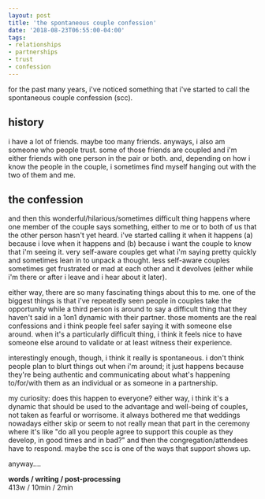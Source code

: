 ```yaml
---
layout: post
title: 'the spontaneous couple confession'
date: '2018-08-23T06:55:00-04:00'
tags:
- relationships
- partnerships
- trust
- confession
--- 
```


for the past many years, i've noticed something that i've started to call the spontaneous couple confession (scc). 

## history

i have a lot of friends. maybe too many friends. anyways, i also am someone who people trust. some of those friends are coupled and i'm either friends with one person in the pair or both. and, depending on how i know the people in the couple, i sometimes find myself hanging out with the two of them and me. 

## the confession

and then this wonderful/hilarious/sometimes difficult thing happens where one member of the couple says something, either to me or to both of us that the other person hasn't yet heard. i've started calling it when it happens (a) because i love when it happens and (b) because i want the couple to know that i'm seeing it. very self-aware couples get what i'm saying pretty quickly and sometimes lean in to unpack a thought. less self-aware couples sometimes get frustrated or mad at each other and it devolves (either while i'm there or after i leave and i hear about it later). 

either way, there are so many fascinating things about this to me. one of the biggest things is that i've repeatedly seen people in couples take the opportunity while a third person is around to say a difficult thing that they haven't said in a 1on1 dynamic with their partner. those moments are the real confessions and i think people feel safer saying it with someone else around. when it's a particularly difficult thing, i think it feels nice to have someone else around to validate or at least witness their experience. 

interestingly enough, though, i think it really is spontaneous. i don't think people plan to blurt things out when i'm around; it just happens because they're being authentic and communicating about what's happening to/for/with them as an individual or as someone in a partnership. 

my curiosity: does this happen to everyone? either way, i think it's a dynamic that should be used to the advantage and well-being of couples, not taken as fearful or worrisome. it always bothered me that weddings nowadays either skip or seem to not really mean that part in the ceremony where it's like "do all you people agree to support this couple as they develop, in good times and in bad?" and then the congregation/attendees have to respond. maybe the scc is one of the ways that support shows up.

anyway....

<!-- hyperlink bank -->


<!-- &#042; = asterisk -->
<!-- &#039; = single quote '-->

**words / writing / post-processing**  
413w / 10min / 2min